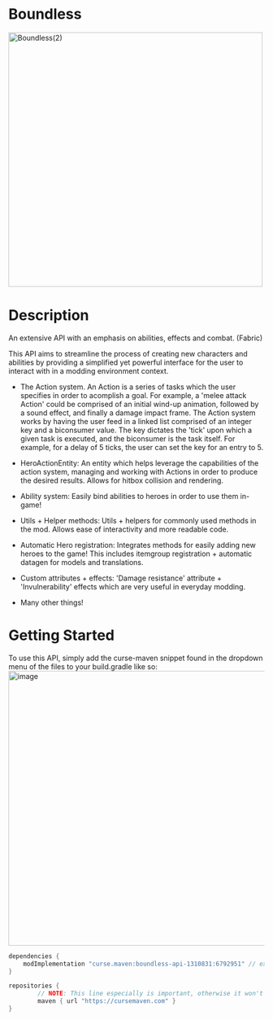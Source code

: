 # Boundless

<img width="500" height="500" alt="Boundless(2)" src="https://github.com/user-attachments/assets/6d0faffa-990e-4cd6-bf36-acb760e7a159" />

# Description
An extensive API with an emphasis on abilities, effects and combat. (Fabric)

This API aims to streamline the process of creating new characters and abilities by providing a simplified yet powerful interface for the user to interact with in a modding environment context.

* The Action system. An Action is a series of tasks which the user specifies in order to acomplish a goal. For example, a 'melee attack Action' could be comprised of an initial wind-up animation, followed by a sound effect, and finally a damage impact frame. The Action system works by having the user feed in a linked list comprised of an integer key and a biconsumer value. The key dictates the 'tick' upon which a given task is executed, and the biconsumer is the task itself. For example, for a delay of 5 ticks, the user can set the key for an entry to 5.

* HeroActionEntity: An entity which helps leverage the capabilities of the action system, managing and working with Actions in order to produce the desired results. Allows for hitbox collision and rendering.
* Ability system: Easily bind abilities to heroes in order to use them in-game!
* Utils + Helper methods: Utils + helpers for commonly used methods in the mod. Allows ease of interactivity and more readable code.
* Automatic Hero registration: Integrates methods for easily adding new heroes to the game! This includes itemgroup registration + automatic datagen for models and translations.
* Custom attributes + effects: 'Damage resistance' attribute + 'Invulnerability' effects which are very useful in everyday modding.
* Many other things!

# Getting Started
To use this API, simply add the curse-maven snippet found in the dropdown menu of the files to your build.gradle like so:
<img width="1180" height="540" alt="image" src="https://github.com/user-attachments/assets/109e9cc5-ba39-4d42-b147-1ac57073bb37" />

```build.gradle
dependencies {
    modImplementation "curse.maven:boundless-api-1310831:6792951" // example
}

repositories {
        // NOTE: This line especially is important, otherwise it won't be able to find the API!
        maven { url "https://cursemaven.com" }
}
```
